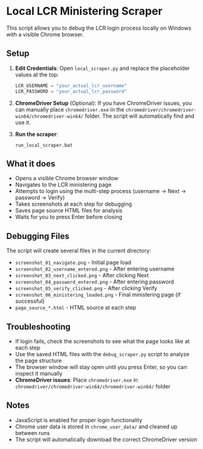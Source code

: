 # Local LCR Ministering Scraper

This script allows you to debug the LCR login process locally on Windows with a visible Chrome browser.

## Setup

1. **Edit Credentials**: Open `local_scraper.py` and replace the placeholder values at the top:
   ```python
   LCR_USERNAME = "your_actual_lcr_username"
   LCR_PASSWORD = "your_actual_lcr_password"
   ```

2. **ChromeDriver Setup** (Optional): If you have ChromeDriver issues, you can manually place `chromedriver.exe` in the `chromedriver/chromedriver-win64/chromedriver-win64/` folder. The script will automatically find and use it.

3. **Run the scraper**:
   ```
   run_local_scraper.bat
   ```

## What it does

- Opens a visible Chrome browser window
- Navigates to the LCR ministering page
- Attempts to login using the multi-step process (username → Next → password → Verify)
- Takes screenshots at each step for debugging
- Saves page source HTML files for analysis
- Waits for you to press Enter before closing

## Debugging Files

The script will create several files in the current directory:
- `screenshot_01_navigate.png` - Initial page load
- `screenshot_02_username_entered.png` - After entering username
- `screenshot_03_next_clicked.png` - After clicking Next
- `screenshot_04_password_entered.png` - After entering password
- `screenshot_05_verify_clicked.png` - After clicking Verify
- `screenshot_06_ministering_loaded.png` - Final ministering page (if successful)
- `page_source_*.html` - HTML source at each step

## Troubleshooting

- If login fails, check the screenshots to see what the page looks like at each step
- Use the saved HTML files with the `debug_scraper.py` script to analyze the page structure
- The browser window will stay open until you press Enter, so you can inspect it manually
- **ChromeDriver issues**: Place `chromedriver.exe` in `chromedriver/chromedriver-win64/chromedriver-win64/` folder

## Notes

- JavaScript is enabled for proper login functionality
- Chrome user data is stored in `chrome_user_data/` and cleaned up between runs
- The script will automatically download the correct ChromeDriver version